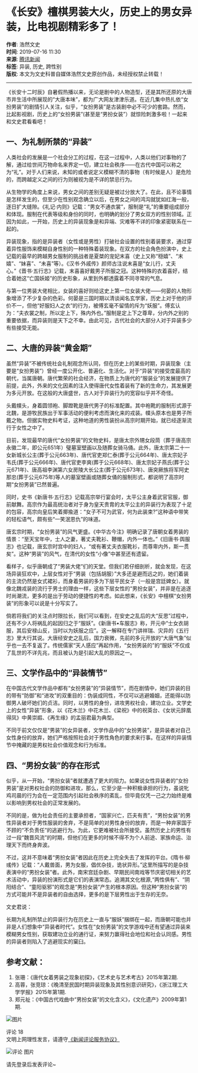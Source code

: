 # 《长安》檀棋男装大火，历史上的男女异装，比电视剧精彩多了！

**作者**: 浩然文史  
**时间**: 2019-07-16 11:30  
**来源**: [腾讯新闻](https://news.qq.com/omn/author/8QMc3Xtf5YQfujc%3D)  
**标签**: 异装, 历史, 跨性别  
**版权**: 本文为文史科普自媒体浩然文史原创作品，未经授权禁止转载！  

---

《长安十二时辰》自暑假热播以来，无论是剧中的人物造型，还是其所还原的大唐市井生活中所展现的“大唐本味”，都为广大网友津津乐道。在近几集中热扎依“女扮男装”的剧情引人关注，似乎，“女扮男装”是古装剧中必不可少的套路。然而，比起影视剧，历史上的“女扮男装”(甚至是“男扮女装”）就惊险刺激多啦！一起来和文史君看看吧！

## 一、为礼制所禁的“异装”

人类社会的发展是一个社会分工的过程，在这一过程中，人类以他们对事物的了解，通过给世间万物命名来界定一切，建立社会秩序——在古代中国可以称之为“礼”。对于人们来说，未知的或者说定义模糊不清的事物（有时候是人）是危险的，而跨越定义之间的行为则被视为是不详的禁忌行为。

从生物学的角度上来说，男女之间的差别无疑是被过分放大了。在此，且不论事情是怎样发生的，但至少在性别观念确立以后，在男女之间的鸿沟就犹如红海一般，逐日扩大缝隙。《礼记·内则》记载：“男女不通衣裳”，服制是“礼”的重要组成部分和体现。服制在代表等级和身份的同时，也明确的划分了男女双方的性别领域。正因为如此，一开始，历史上的异装现象是和异端、灾难等不详的印象紧密联系在一起的。

异装现象，指的是异装者（女性或是男性）打破社会设置的性别着装要求，通过穿着异性服饰来模糊自身性别的一种特殊着装现象。在双方的社会角色扮演中，史上记载的最早的跨越男女服制的挑战者是夏桀的宠妃末喜（史上又称“穏嬉”、“末嬉”、“妹喜”、“未喜”等）。《汉书·外戚传》颜师古注说末喜是“女儿行，丈夫心。”《晋书·五行志》记载，末喜喜好戴男子所服之冠。这种特殊的衣着喜好，结合着她这“亡国妖姬”的历史形象，从里到外都透露着不同寻常的气息。

与第一位男装大佬相比，女装的喜好则给这史上第一位女装大佬——何晏的人物形象增添了不少复杂的色彩。何晏是三国时期以清谈闻名玄学家，历史上对于他的评价不一，但他“好服妇人之衣”的行为，被傅玄毫不留情的斥为“妖服”。傅玄认为：“夫衣裳之制，所以定上下，殊内外也。”服制是定上下之尊卑，分内外之别的重要依据，而异装则是天下之不幸。由此可见，古代社会的大部分人对于异装多少有些接受无能。

## 二、大唐的异装“黄金期”

虽然“异装”不被传统社会礼制观念所认同，但在历史上的某些时期，异装现象（主要是“女扮男装”）曾经一度公开化、普遍化、生活化。对于“异装”的接受度最高的朝代，当属唐朝。唐代繁荣的社会经济，在物质上为唐代的“服装业”的发展提供了前提，此外，外来的文化因素的注入使得唐代女性着装有了新的生命力，其发展更为多元开放。在这般的大唐盛世，古人对于异装行为的宽容似乎并不奇怪。

头戴幞头，身着圆领袍、脚蹬靴是唐代男子的标准配置。其中袍靴的服制形式源于北魏，是游牧民族出于军事活动的便利考虑而演化来的戎装。幞头原本也是男子所戴之物。但据实物史料考证，这种地道的男性装扮从高宗时期开始，就已经逐渐流行于女性之中了。

目前，发现最早的唐代“女扮男装”的文物史料，是唐太宗外甥女段茼（葬于唐高宗永徽二年，即公元651年）璧墓室壁画以及随葬女骑马俑。此外，唐太宗第二十一女新城长公主(葬于公元663年)、唐代官吏郑仁泰(葬于公元664年)、唐太宗妃子韦氏(葬于公元666年)、唐代官吏李爽(葬于公元668年)、唐太宗妃子燕氏(葬于公元671年)、唐高祖李渊第六女房陵大长公主(葬于公元673年)、唐突厥族将军阿史那忠(葬于公元675年)等人的墓室壁画或随葬女俑的服制形式，都说明了高宗时期“女扮男装”已然普遍。

同时，史书《新唐书·五行志》记载高宗举行宴会时，太平公主身着武官官服，御前献舞。高宗作为最高统治者对于身为皇天贵胄的太平公主的异装行为表现了十足的包容，高宗向皇后笑着揶揄道：“女子不可为武官，何为此装束?”这种语中带笑的轻松语气，颇有些“一笑泯恩仇”的味道。

唐玄宗时期，“女扮男装”的风气更盛。《中华古今注》明确记录了唐朝女着男装的情景：“至天宝年中，士人之妻，著丈夫靴衫、鞭帽，内外一体也。”《旧唐书·舆服志》也记载，唐玄宗时宫中的妇人，“或有著丈夫衣服靴衫，而尊卑内外，斯一贯矣”。这种“男装”的风气，在清代的女性“小像”中甚至还有遗留。

看样子，似乎唐朝成了“男装大佬”们的天堂。但我们若仔细剖析，就会发现，在这场异装狂欢中，上层女性对于“男装（包括胡服）”大多还是避而远之的，她们着装的主流仍然是女式裙衫，而身着男装的多为下层平民女子（一般是宫廷婢女）。就像北魏戎装的流行于男士的理由一样，这些下层女性的“男扮女装”，并非是在追逐时尚潮流，更多的是出于劳动的便捷性的考虑。如此想来，《长安》中檀棋“女扮男装”的形象可以说是十分写实了。

倘若将我们的关注点时限拉长，我们可以看到，在安史之乱后的大“反思”过程中，还有不少人将祸乱的起因归之于“服妖”。《新唐书•车服志》称，开元中“士女衣胡服，其后安禄山反，当时以为妖服之应”。这一解释在专门讲祥瑞、灾异的《五行志》里大行其说。大唐经安史之乱后，国力衰微，先前的多元开放的“大唐气象”似乎也一去不复返了。传统儒家“天人感应”再起作用，“女扮男装的”的“服妖”不仅成了乱世的不详先兆，而且被认为是引起大乱的原因之一。

## 三、文学作品中的“异装情节”

在中国古代文学作品中都有“女扮男装”的“异装情节”，而在剧情中，她们异装的目的带有“防御”和“进攻”的双重目的：伪装成同性，不仅可以逃避婚姻，还能得以防御男人破坏她们的贞洁。同时，以男性的身份，进攻男权社会，建功立业。文学史上的女性“异装”形象，以《花木兰》中花木兰、《梁祝》中的祝英台、《女状元辞凰得凤》中黄崇嘏、《再生缘》的孟丽君最为典型。

不同于前文仅仅是“男装”的女异装者，文学作品中的“女扮男装”，是异装者对自己女性身份的放弃，她们严格按照社会对于男性角色的要求来行事。在这样的异装情节中掩藏的是男权社会价值观念和行为标准。

## 四、“男扮女装”的存在形式

似乎，从一开始，“男扮女装”者就遭遇了更大的阻力。如果说女性异装者的“女扮男装”是对男权社会的防御和进攻，那么，它至少是一种积极承担的行为，虽说牝鸡司晨的行为会在一定范围内引起社会秩序的紊乱，但毕竟仅凭一己之力始终是难以影响到男权社会的正常发展的。

不同的是，做为社会责任的主要承担者，“国家兴亡，匹夫有责”，“男扮女装”的男性异装者对于男性服装的舍弃，不是简单的对男性身份的放弃，而是一种弃家国于不顾的“不负责任”的逃避行为。为此，它更难被社会所接受。虽然历史上的男性有过一段“魏晋风流”的时期，但他们在更多的时候不得不为个人前途、家族命运、治理天下而终身奔波。

不过，这并不意味着“男扮女装”者因此在历史上完全失去了发挥的平台。《隋书·柳彧传》记载：“人戴兽面，男为女服，倡优杂技，诡状异形。”这里所描写的是杂技表演中的“男扮女装”者。此外，南宋宫廷杂剧、早期民间南戏等节庆密切相关的艺术活动中，异装的扮演形式是它们的表演常态。追溯其文化根源,“两性俱有”、“阴阳结合”、“童阳驱邪”的观念是“男扮女装”产生的根本原因。但这种“男扮女装”的方式可能并不是异装者的自由选择，更多的是下层男性出于生存的无奈。

文史君说：

长期为礼制所禁止的异装行为在历史上一直与“服妖”捆绑在一起，而唐朝可能也并非是人们想象中“异装者时代”。女性在“女扮男装”的文学游戏中还有望通过异装来模糊男女性别，获取建功立业的通行证，来努力赢得社会地位和社会认同感。男性的异装者则陷入了逃避现实的窠臼。

## 参考文献：

1. 张珊：《唐代女着男装之现象初探》，《艺术史与艺术考古》2015年第2期.
2. 高蓉，张竞琼：《晚清至民国时期异装现象及其性别意识研究》，《浙江理工大学学报》2015年第1期.
3. 郑元祉：《中国古代戏曲中“男扮女装”的文化含义》，《文化遗产》2009年第1期.

![图片](https://inews.gtimg.com/newsapp_bt/0/1012205723968_6694/0)  

评论 18  
文明上网理性发言，请遵守[《新闻评论服务协议》](https://new.qq.com/static/coralinfo.htm)  

![评论 图片](http://inews.gtimg.com/newsapp_ls/0/12597139796/0)  

请先登录后发表评论~